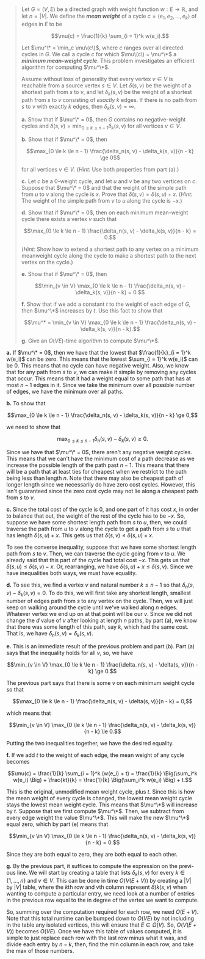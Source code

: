 > Let $G = (V, E)$ be a directed graph with weight function $w: E \to \mathbb R$, and let $n = |V|$. We define the __*mean weight*__ of a cycle $c = \langle e_1, e_2, \ldots, e_k \rangle$ of edges in $E$ to be
>
> $$\mu(c) = \frac{1}{k} \sum_{i = 1}^k w(e_i).$$
>
> Let $\mu^\* = \min_c \mu\(c\)$, where $c$ ranges over all directed cycles in $G$. We call a cycle $c$ for which $\mu\(c\) = \mu^\*$ a  __*minimum mean-weight cycle*__. This problem investigates an efficient algorithm for computing $\mu^\*$.
>
> Assume without loss of generality that every vertex $v \in V$ is reachable from a source vertex $s \in V$. Let $\delta(s, v)$ be the weight of a shortest path from $s$ to $v$, and let $\delta_k(s, v)$ be the weight of a shortest path from $s$ to $v$ consisting of _exactly_ $k$ edges. If there is no path from $s$ to $v$ with exactly $k$ edges, then $\delta_k(s, v) = \infty$.
>
> **a.** Show that if $\mu^\* = 0$, then $G$ contains no negative-weight cycles and $\delta(s, v) = \min_{0 \le k \le n - 1} \delta_k(s, v)$ for all vertices $v \in V$.
>
> **b.** Show that if $\mu^\* = 0$, then
>
> $$\max_{0 \le k \le n - 1} \frac{\delta_n(s, v) - \delta_k(s, v)}{n - k} \ge 0$$
>
> for all vertices $v \in V$. ($\textit{Hint:}$ Use both properties from part (a).)
>
> **c.** Let $c$ be a $0$-weight cycle, and let $u$ and $v$ be any two vertices on $c$. Suppose that $\mu^\* = 0$ and that the weight of the simple path from $u$ to $v$ along the cycle is $x$. Prove that $\delta(s, v) = \delta(s, u) + x$. ($\textit{Hint:}$ The weight of the simple path from $v$ to $u$ along the cycle is $-x$.)
>
> **d.** Show that if $\mu^\* = 0$, then on each minimum mean-weight cycle there exists a vertex $v$ such that
>
> $$\max_{0 \le k \le n - 1} \frac{\delta_n(s, v) - \delta_k(s, v)}{n - k} = 0.$$
>
> ($\textit{Hint:}$ Show how to extend a shortest path to any vertex on a minimum meanweight cycle along the cycle to make a shortest path to the next vertex on the cycle.)
>
> **e.** Show that if $\mu^\* = 0$, then
>
> $$\min_{v \in V} \max_{0 \le k \le n - 1} \frac{\delta_n(s, v) - \delta_k(s, v)}{n - k} = 0.$$
>
> **f.** Show that if we add a constant $t$ to the weight of each edge of $G$, then $\mu^\*$ increases by $t$. Use this fact to show that
>
> $$\mu^* = \min_{v \in V} \max_{0 \le k \le n - 1} \frac{\delta_n(s, v) - \delta_k(s, v)}{n - k}.$$
>
> **g.** Give an $O(VE)$-time algorithm to compute $\mu^\*$.

**a.** If $\mu^\* = 0$, then we have that the lowest that $\frac{1}{k}_{i = 1}^k w(e_i)$ can be zero. This means that the lowest $\sum_{i = 1}^k w(e_i)$ can be $0$. This means that no cycle can have negative weight. Also, we know that for any path from $s$ to $v$, we can make it simple by removing any cycles that occur. This means that it had a weight equal to some path that has at most $n - 1$ edges in it. Since we take the minimum over all possible number of edges, we have the minimum over all paths.

**b.** To show that

$$\max_{0 \le k \le n - 1} \frac{\delta_n(s, v) - \delta_k(s, v)}{n - k} \ge 0,$$

we need to show that

$$\max_{0 \le k \le n - 1} \delta_n(s, v) - \delta_k(s, v) \ge 0.$$

Since we have that $\mu^\* = 0$, there aren't any negative weight cycles. This means that we can't have the minimum cost of a path decrease as we increase the possible length of the path past $n - 1$. This means that there will be a path that at least ties for cheapest when we restrict to the path being less than length $n$. Note that there may also be cheapest path of longer length since we necessarily do have zero cost cycles. However, this isn't guaranteed since the zero cost cycle may not lie along a cheapest path from $s$ to $v$.

**c.** Since the total cost of the cycle is $0$, and one part of it has cost $x$, in order to balance that out, the weight of the rest of the cycle has to be $-x$. So, suppose we have some shortest length path from $s$ to $u$, then, we could traverse the path from $u$ to $v$ along the cycle to get a path from $s$ to $u$ that has length $\delta(s, u) + x$. This gets us that $\delta(s, v) \le \delta(s, u) + x$. 

To see the converse inequality, suppose that we have some shortest length path from $s$ to $v$. Then, we can traverse the cycle going from $v$ to $u$. We already said that this part of the cycle had total cost $-x$. This gets us that $\delta(s, u) \le \delta(s, v) - x$. Or, rearranging, we have $\delta(s, u) + x \le \delta(s, v)$. Since we have inequalities both ways, we must have equality.

**d.** To see this, we find a vertex $v$ and natural number $k \le n - 1$ so that $\delta_n(s, v) - \delta_k(s, v) = 0$. To do this, we will first take any shortest length, smallest number of edges path from $s$ to any vertex on the cycle. Then, we will just keep on walking around the cycle until we've walked along $n$ edges. Whatever vertex we end up on at that point will be our $v$. Since we did not change the $d$ value of $v$ after looking at length $n$ paths, by part (a), we know that there was some length of this path, say $k$, which had the same cost. That is, we have $\delta_n(s, v) = \delta_k(s,v)$.

**e.** This is an immediate result of the previous problem and part (b). Part (a) says that the inequality holds for all $v$, so, we have

$$\min_{v \in V} \max_{0 \le k \le n - 1} \frac{\delta_n(s, v) - \delta(s, v)}{n - k} \ge 0.$$

The previous part says that there is some $v$ on each minimum weight cycle so that

$$\max_{0 \le k \le n - 1} \frac{\delta_n(s, v) - \delta(s, v)}{n - k} = 0,$$

which means that

$$\min_{v \in V} \max_{0 \le k \le n - 1} \frac{\delta_n(s, v) - \delta_k(s, v)}{n - k} \le 0.$$

Putting the two inequalities together, we have the desired equality.

**f.** If we add $t$ to the weight of each edge, the mean weight of any cycle becomes

$$\mu(c) = \frac{1}{k} \sum_{i = 1}^k (w(e_i) + t) = \frac{1}{k} \Big(\sum_i^k w(e_i) \Big) + \frac{kt}{k} = \frac{1}{k} \Big(\sum_i^k w(e_i) \Big) + t.$$

This is the original, unmodified mean weight cycle, plus $t$. Since this is how the mean weight of every cycle is changed, the lowest mean weight cycle stays the lowest mean weight cycle. This means that $\mu^\*$ will increase by $t$. Suppose that we first compute $\mu^\*$. Then, we subtract from every edge weight the value $\mu^\*$. This will make the new $\mu^\*$ equal zero, which by part (e) means that

$$\min_{v \in V} \max_{0 \le k \le n - 1} \frac{\delta_n(s, v) - \delta_k(s, v)}{n - k} = 0.$$

Since they are both equal to zero, they are both equal to each other.

**g.** By the previous part, it suffices to compute the expression on the previ- ous line. We will start by creating a table that lists $\delta_k(s, v)$ for every $k \in \{1, \ldots, n\}$ and $v \in V$. This can be done in time $O(V(E + V))$ by creating a $|V|$ by $|V|$ table, where the $k$th row and vth column represent $\delta)k(s, v)$ when wanting to compute a particular entry, we need look at a number of entries in the previous row equal to the in degree of the vertex we want to compute. 

So, summing over the computation required for each row, we need $O(E + V)$. Note that this total runtime can be bumped down to $O(VE)$ by not including in the table any isolated vertices, this will ensure that $E \in \Omega(V)$. So, $O(V(E + V))$ becomes $O(VE)$. Once we have this table of values computed, it is simple to just replace each row with the last row minus what it was, and divide each entry by $n - k$, then, find the min column in each row, and take the max of those numbers.
